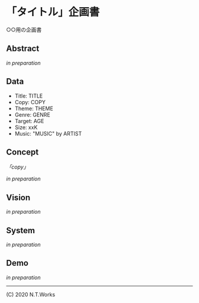 # 「タイトル」企画書

○○用の企画書

## Abstract

_in preparation_

## Data

- Title: TITLE
- Copy: COPY
- Theme: THEME
- Genre: GENRE
- Target: AGE
- Size: xxK
- Music: "MUSIC" by ARTIST

## Concept

_「copy」_

_in preparation_

## Vision

_in preparation_

## System

_in preparation_

## Demo

_in preparation_

---
(C) 2020 N.T.Works

